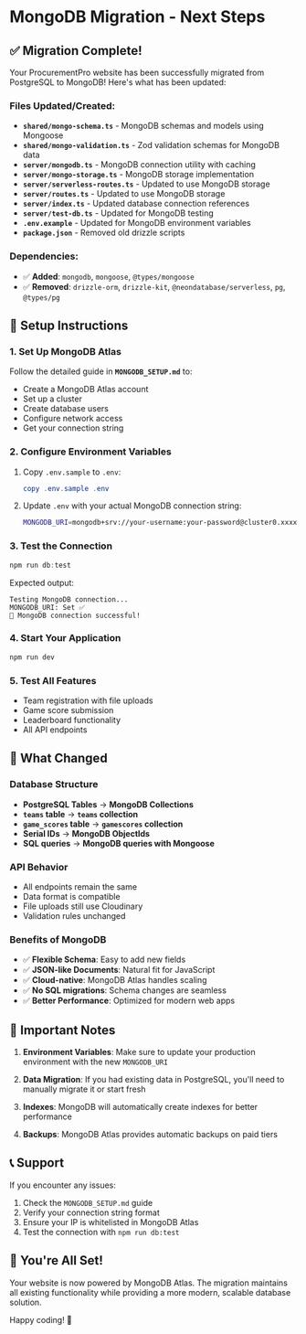 # MongoDB Migration - Next Steps

## ✅ Migration Complete!

Your ProcurementPro website has been successfully migrated from PostgreSQL to MongoDB! Here's what has been updated:

### Files Updated/Created:
- **`shared/mongo-schema.ts`** - MongoDB schemas and models using Mongoose
- **`shared/mongo-validation.ts`** - Zod validation schemas for MongoDB data
- **`server/mongodb.ts`** - MongoDB connection utility with caching
- **`server/mongo-storage.ts`** - MongoDB storage implementation
- **`server/serverless-routes.ts`** - Updated to use MongoDB storage
- **`server/routes.ts`** - Updated to use MongoDB storage
- **`server/index.ts`** - Updated database connection references
- **`server/test-db.ts`** - Updated for MongoDB testing
- **`.env.example`** - Updated for MongoDB environment variables
- **`package.json`** - Removed old drizzle scripts

### Dependencies:
- ✅ **Added**: `mongodb`, `mongoose`, `@types/mongoose`
- ✅ **Removed**: `drizzle-orm`, `drizzle-kit`, `@neondatabase/serverless`, `pg`, `@types/pg`

## 🚀 Setup Instructions

### 1. Set Up MongoDB Atlas
Follow the detailed guide in **`MONGODB_SETUP.md`** to:
- Create a MongoDB Atlas account
- Set up a cluster
- Create database users
- Configure network access
- Get your connection string

### 2. Configure Environment Variables
1. Copy `.env.sample` to `.env`:
   ```powershell
   copy .env.sample .env
   ```

2. Update `.env` with your actual MongoDB connection string:
   ```bash
   MONGODB_URI=mongodb+srv://your-username:your-password@cluster0.xxxxx.mongodb.net/procurementpro?retryWrites=true&w=majority
   ```

### 3. Test the Connection
```powershell
npm run db:test
```

Expected output:
```
Testing MongoDB connection...
MONGODB_URI: Set ✅
🎉 MongoDB connection successful!
```

### 4. Start Your Application
```powershell
npm run dev
```

### 5. Test All Features
- Team registration with file uploads
- Game score submission
- Leaderboard functionality
- All API endpoints

## 🔧 What Changed

### Database Structure
- **PostgreSQL Tables** → **MongoDB Collections**
- **`teams` table** → **`teams` collection**
- **`game_scores` table** → **`gamescores` collection**
- **Serial IDs** → **MongoDB ObjectIds**
- **SQL queries** → **MongoDB queries with Mongoose**

### API Behavior
- All endpoints remain the same
- Data format is compatible
- File uploads still use Cloudinary
- Validation rules unchanged

### Benefits of MongoDB
- ✅ **Flexible Schema**: Easy to add new fields
- ✅ **JSON-like Documents**: Natural fit for JavaScript
- ✅ **Cloud-native**: MongoDB Atlas handles scaling
- ✅ **No SQL migrations**: Schema changes are seamless
- ✅ **Better Performance**: Optimized for modern web apps

## 🚨 Important Notes

1. **Environment Variables**: Make sure to update your production environment with the new `MONGODB_URI`

2. **Data Migration**: If you had existing data in PostgreSQL, you'll need to manually migrate it or start fresh

3. **Indexes**: MongoDB will automatically create indexes for better performance

4. **Backups**: MongoDB Atlas provides automatic backups on paid tiers

## 📞 Support

If you encounter any issues:
1. Check the `MONGODB_SETUP.md` guide
2. Verify your connection string format
3. Ensure your IP is whitelisted in MongoDB Atlas
4. Test the connection with `npm run db:test`

## 🎉 You're All Set!

Your website is now powered by MongoDB Atlas. The migration maintains all existing functionality while providing a more modern, scalable database solution.

Happy coding! 🚀
